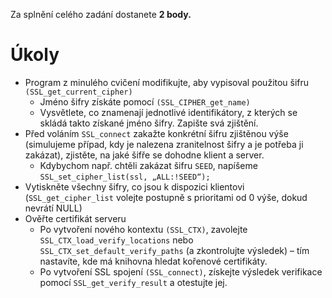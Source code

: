 Za splnění celého zadání dostanete **2 body.**

# Úkoly #

* Program z minulého cvičení modifikujte, aby vypisoval použitou šifru `(SSL_get_current_cipher)`
    * Jméno šifry získáte pomocí `(SSL_CIPHER_get_name)`
    * Vysvětlete, co znamenají jednotlivé identifikátory, z kterých se skládá takto získané jméno šifry. Zapište svá zjištění.
* Před voláním `SSL_connect` zakažte konkrétní šifru zjištěnou výše (simulujeme případ, kdy je nalezena zranitelnost šifry a je potřeba ji zakázat), zjistěte, na jaké šifře se dohodne klient a server.
    * Kdybychom např. chtěli zakázat šifru `SEED`, napíšeme `SSL_set_cipher_list(ssl, „ALL:!SEED“);`
* Vytiskněte všechny šifry, co jsou k dispozici klientovi (`SSL_get_cipher_list` volejte postupně s prioritami od 0 výše, dokud nevrátí NULL)
* Ověřte certifikát serveru
    * Po vytvoření nového kontextu `(SSL_CTX)`, zavolejte `SSL_CTX_load_verify_locations` nebo `SSL_CTX_set_default_verify_paths` (a zkontrolujte výsledek) – tím nastavíte, kde má knihovna hledat kořenové certifikáty.
    * Po vytvoření SSL spojení `(SSL_connect)`, získejte výsledek verifikace pomocí `SSL_get_verify_result` a otestujte jej.
